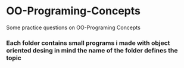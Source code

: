 # OO-Programing-Concepts
Some practice questions on OO-Programing Concepts

### Each folder contains small programs i made with object oriented desing in mind the name of the folder defines the topic
